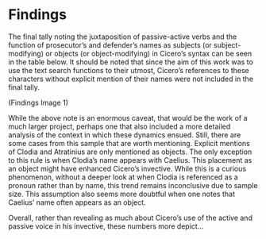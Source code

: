# Findings

The final tally noting the juxtaposition of passive-active verbs and the function of prosecutor’s and defender’s names as subjects (or subject-modifying) or objects (or object-modifying) in Cicero’s syntax can be seen in the table below.   It should be noted that since the aim of this work was to use the text search functions to their utmost, Cicero’s references to these characters without explicit mention of their names were not included in the final tally.

(Findings Image 1)

While the above note is an enormous caveat, that would be the work of a much larger project, perhaps one that also included a more detailed analysis of the context in which these dynamics ensued.  Still, there are some cases from this sample that are worth mentioning.  Explicit mentions of Clodia and Atratinius are only mentioned as objects. The only exception to this rule is when Clodia’s name appears with Caelius.  This placement as an object might have enhanced Cicero’s invective.  While this is a curious phenomenon, without a deeper look at when Clodia is referenced as a pronoun rather than by name, this trend remains inconclusive due to sample size.  This assumption also seems more doubtful when one notes that Caelius’ name often appears as an object.

Overall, rather than revealing as much about Cicero’s use of the active and passive voice in his invective, these numbers more depict...
